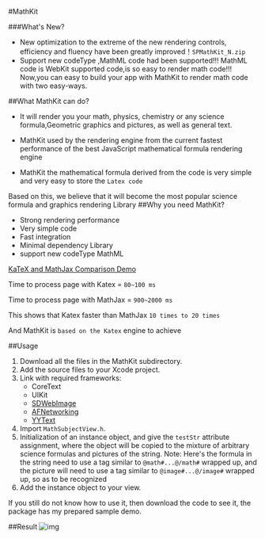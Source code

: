 #MathKit

###What's New?
* New optimization to the extreme of the new rendering controls, efficiency and fluency have been greatly improved！`SPMathKit_N.zip`
* Support new codeType ,MathML code had been supported!!! MathML code is WebKit supported code,is so easy to render math code!!! Now,you can easy to build your app with MathKit to render math code with two easy-ways.

##What MathKit can do?

+ It will render you your math, physics, chemistry or any science formula,Geometric graphics and pictures, as well as general text.

+ MathKit used by the rendering engine from the current fastest performance of the best JavaScript mathematical formula rendering engine

+ MathKit the mathematical formula derived from the code is very simple and very easy to store the `Latex code`

Based on this, we believe that it will become the most popular science formula and graphics rendering Library
##Why you need MathKit?

* Strong rendering performance
* Very simple code
* Fast integration
* Minimal dependency Library
* support new codeType MathML

[KaTeX and MathJax Comparison Demo](http://www.intmath.com/cg5/katex-mathjax-comparison.php)

Time to process page with Katex = `80~100 ms`

Time to process page with MathJax = `900~2000 ms`

This shows that Katex faster than MathJax `10 times to 20 times`

And MathKit is `based on the Katex` engine to achieve

##Usage

1. Download all the files in the MathKit subdirectory.
2. Add the source files to your Xcode project.
3. Link with required frameworks:
	* CoreText
	* UIKit
	* [SDWebImage](https://github.com/rs/SDWebImage)
	* [AFNetworking](https://github.com/AFNetworking/AFNetworking)
	* [YYText](https://github.com/ibireme/YYText)
4. Import `MathSubjectView.h`.
5. Initialization of an instance object, and give the `testStr` attribute assignment, where the object will be copied to the mixture of arbitrary science formulas and pictures of the string.
Note: Here's the formula in the string need to use a tag similar to `@math#...@/math#` wrapped up, and the picture will need to use a tag similar to `@image#...@/image#` wrapped up, so as to be recognized
6. Add the instance object to your view.

If you still do not know how to use it, then download the code to see it, the package has my prepared sample demo.

##Result
![img](http://git.oschina.net/uploads/images/2016/1202/102519_afa75c94_1128220.png)

